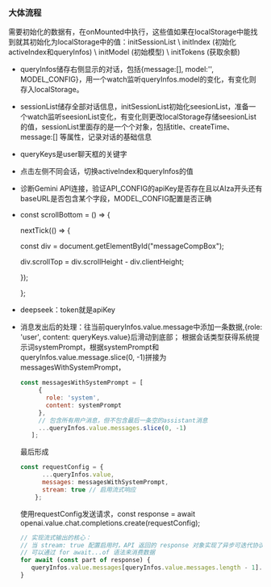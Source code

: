 ### 大体流程

需要初始化的数据有，在onMounted中执行，这些值如果在localStorage中能找到就其初始化为localStorage中的值：initSessionList \ initIndex (初始化activeIndex和queryInfos) \ initModel (初始模型) \ initTokens (获取余额)

- queryInfos储存右侧显示的对话，包括{message:[], model:'', MODEL_CONFIG}，用一个watch监听queryInfos.model的变化，有变化则存入localStorage。

- sessionList储存全部对话信息，initSessionList初始化seesionList，准备一个watch监听seesionList变化，有变化则更改localStorage存储seesionList的值，sessionList里面存的是一个个对象，包括title、createTime、message:[] 等属性，记录对话的基础信息

- queryKeys是user聊天框的关键字

- 点击左侧不同会话，切换activeIndex和queryInfos的值

- 诊断Gemini API连接，验证API_CONFIG的apiKey是否存在且以AIza开头还有baseURL是否包含某个字段，MODEL_CONFIG配置是否正确

- const scrollBottom = () => {

   nextTick(() => {

    const div = document.getElementById("messageCompBox");

    div.scrollTop = div.scrollHeight - div.clientHeight;

   });

  };

- deepseek：token就是apiKey

- 消息发出后的处理：往当前queryInfos.value.message中添加一条数据,{role: 'user', content: queryKeys.value}后滑动到底部；
  根据会话类型获得系统提示词systemPrompt，根据systemPrompt和queryInfos.value.message.slice(0, -1)拼接为messagesWithSystemPrompt，
   ```javascript
   const messagesWithSystemPrompt = [
        {
          role: 'system',
          content: systemPrompt
        },
        // 包含所有用户消息，但不包含最后一条空的assistant消息
        ...queryInfos.value.messages.slice(0, -1)
      ];
   ```
  最后形成
  ```javascript
  const requestConfig = {
        ...queryInfos.value,
        messages: messagesWithSystemPrompt,
        stream: true // 启用流式响应
      };
   ```
   使用requestConfig发送请求，const response = await openai.value.chat.completions.create(requestConfig);
   ```javascript
   // 实现流式输出的核心： 
   // 当 stream: true 配置启用时，API 返回的 response 对象实现了异步可迭代协议（Async Iterable Protocol），这意味着：
   // 可以通过 for await...of 语法来消费数据
   for await (const part of response) {
      queryInfos.value.messages[queryInfos.value.messages.length - 1].content += part.choices[0].delta.content;
   }
   ```